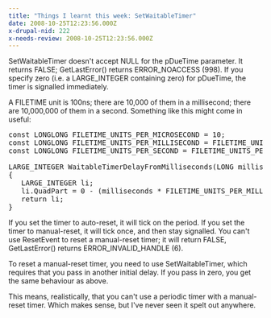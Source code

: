```yaml
---
title: "Things I learnt this week: SetWaitableTimer"
date: 2008-10-25T12:23:56.000Z
x-drupal-nid: 222
x-needs-review: 2008-10-25T12:23:56.000Z
---
```

SetWaitableTimer doesn't accept NULL for the pDueTime parameter. It returns FALSE; GetLastError() returns ERROR_NOACCESS (998). If you specify zero (i.e. a LARGE_INTEGER containing zero) for pDueTime, the timer is signalled immediately.

A FILETIME unit is 100ns; there are 10,000 of them in a millisecond; there are 10,000,000 of them in a second. Something like this might come in useful:

<pre>const LONGLONG FILETIME_UNITS_PER_MICROSECOND = 10;
const LONGLONG FILETIME_UNITS_PER_MILLISECOND = FILETIME_UNITS_PER_MICROSECOND * 1000;
const LONGLONG FILETIME_UNITS_PER_SECOND = FILETIME_UNITS_PER_MILLISECOND * 1000;

LARGE_INTEGER WaitableTimerDelayFromMilliseconds(LONG milliseconds)
{
   LARGE_INTEGER li;
   li.QuadPart = 0 - (milliseconds * FILETIME_UNITS_PER_MILLISECOND);
   return li;
}</pre>

If you set the timer to auto-reset, it will tick on the period. If you set the timer to manual-reset, it will tick once, and then stay signalled. You can't use ResetEvent to reset a manual-reset timer; it will return FALSE, GetLastError() returns ERROR_INVALID_HANDLE (6).

To reset a manual-reset timer, you need to use SetWaitableTimer, which requires that you pass in another initial delay. If you pass in zero, you get the same behaviour as above.

This means, realistically, that you can't use a periodic timer with a manual-reset timer. Which makes sense, but I've never seen it spelt out anywhere.